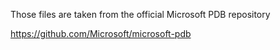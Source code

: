 Those files are taken from the official Microsoft PDB repository

https://github.com/Microsoft/microsoft-pdb